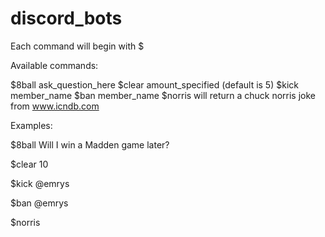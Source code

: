 # discord_bots

Each command will begin with $

Available commands:

$8ball ask_question_here
$clear amount_specified (default is 5)
$kick member_name
$ban member_name
$norris will return a chuck norris joke from www.icndb.com

Examples:

$8ball Will I win a Madden game later?

$clear 10

$kick @emrys

$ban @emrys

$norris

